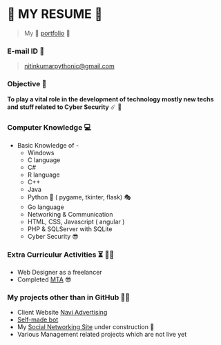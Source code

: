 # :pushpin: **MY RESUME** :boy:

> My :link: [portfolio](https://bit.ly/kumarnitin)  :gem:

### E-mail ID :e-mail:

> nitinkumarpythonic@gmail.com

### Objective :dart: 

__To play a vital role in the development of technology mostly new techs and stuff related to Cyber Security__ :comet: :gem:

### Computer Knowledge :computer:

* Basic Knowledge of -
    * Windows
    * C language
    * C#
    * R language
    * C++
    * Java
    * Python :snake: ( pygame, tkinter, flask) :performing_arts:
    * Go language
    * Networking & Communication
    * HTML, CSS, Javascript ( angular )
    * PHP & SQLServer with SQLite
    * Cyber Security :sunglasses:

### Extra Curriculur Activities :hourglass_flowing_sand: :man_technologist:

* Web Designer as a freelancer 
* Completed [MTA](bit.ly/39NaCez) :sunglasses:

### My projects other than in GitHub :technologist:

* Client Website [Navi Advertising](naviadvertising.in)
* [Self-made bot](https://code-sololearn.com/WBKTV8xLY81X/?ref=app)
* My [Social Networking Site](nitsanon.epizy.com) under construction :construction:
* Various Management related projects which are not live yet
